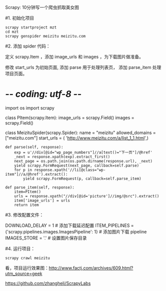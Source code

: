 
Scrapy: 10分钟写一个爬虫抓取美女图

#1. 初始化项目

    scrapy startproject mzt
    cd mzt
    scrapy genspider meizitu meizitu.com

#2. 添加 spider 代码：

定义 scrapy.Item ，添加 image_urls 和 images ，为下载图片做准备。

修改 start_urls 为初始页面, 添加 parse 用于处理列表页， 添加 parse_item 处理项目页面。

# -*- coding: utf-8 -*-
import os
import scrapy

class PItem(scrapy.Item):
    image_urls = scrapy.Field()
    images = scrapy.Field()


class MeizituSpider(scrapy.Spider):
    name = "meizitu"
    allowed_domains = ["meizitu.com"]
    start_urls = ( 'http://www.meizitu.com/a/list_1_1.html',)

    def parse(self, response):
        exp = u'//div[@id="wp_page_numbers"]//a[text()="下一页"]/@href'
        _next = response.xpath(exp).extract_first()
        next_page = os.path.join(os.path.dirname(response.url), _next)
        yield scrapy.FormRequest(next_page, callback=self.parse)
        for p in response.xpath('//li[@class="wp-item"]//a/@href').extract():
            yield scrapy.FormRequest(p, callback=self.parse_item)

    def parse_item(self, response):
        item=PItem()
        urls = response.xpath("//div[@id='picture']//img/@src").extract()
        item['image_urls'] = urls 
        return item



#3. 修改配置文件：

DOWNLOAD_DELAY = 1 # 添加下载延迟配置
ITEM_PIPELINES = {'scrapy.pipelines.images.ImagesPipeline': 1} # 添加图片下载 pipeline
IMAGES_STORE = '.' # 设置图片保存目录

#4. 运行项目：

    scrapy crawl meizitu

看，项目运行效果图：http://www.factj.com/archives/609.html?utm_source=geek

https://github.com/zhangheli/ScrapyLabs
